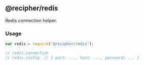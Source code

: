 ## @recipher/redis

Redis connection helper. 

### Usage

```javascript
var redis = require('@recipher/redis');

// redis.connection
// redis.config  // { port: ..., host: ..., password: ... }
```
